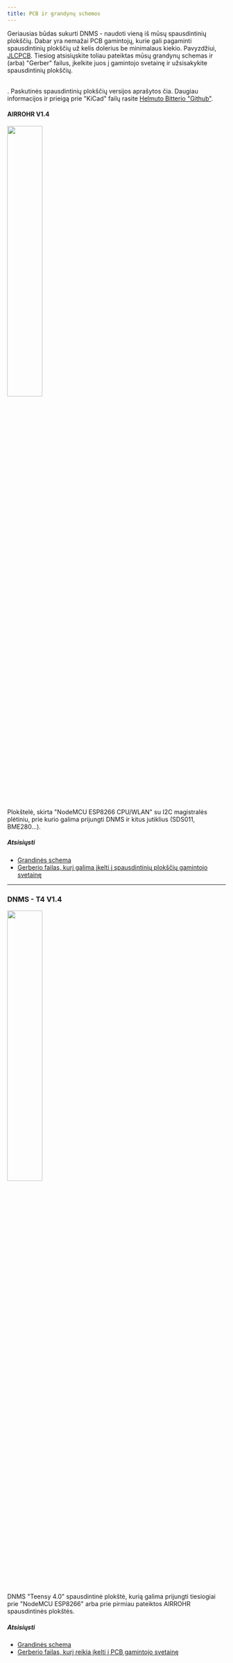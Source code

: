 ```yaml
---
title: PCB ir grandynų schemos
---
```


Geriausias būdas sukurti DNMS - naudoti vieną iš mūsų spausdintinių plokščių.
Dabar yra nemažai PCB gamintojų, kurie gali pagaminti spausdintinių plokščių už kelis dolerius be minimalaus kiekio. Pavyzdžiui, [JLCPCB](https://jlcpcb.com//).
Tiesiog atsisiųskite toliau pateiktas mūsų grandynų schemas ir (arba) "Gerber" failus, įkelkite juos į gamintojo svetainę ir užsisakykite spausdintinių plokščių.

<br>.
Paskutinės spausdintinių plokščių versijos aprašytos čia. Daugiau informacijos ir prieigą prie "KiCad" failų rasite [Helmuto Bitterio "Github"](https://github.com/hbitter/DNMS/tree/master/PCBs).

#### AIRROHR V1.4
<img src="../docs/dnms/airrohr-PCB.jpg" style="display: block; width:40%;margin: 1em 0" loading="lazy"/>
Plokštelė, skirta "NodeMCU ESP8266 CPU/WLAN" su I2C magistralės plėtiniu, prie kurio galima prijungti DNMS ir kitus jutiklius (SDS011, BME280...).


##### Atsisiųsti
* [Grandinės schema](../docs/dnms/airrohr-PCB-circuit-diagram.pdf)
* [Gerberio failas, kurį galima įkelti į spausdintinių plokščių gamintojo svetainę](../docs/dnms/airrohr-PCB-circuit-diagram-gerber.zip)

---

### DNMS - T4 V1.4
<img src="../docs/dnms/dnms-noise-measuring-teensy-4.jpg" style="display: block;width:40%; margin: 1em 0" loading="lazy"/>
DNMS "Teensy 4.0" spausdintinė plokštė, kurią galima prijungti tiesiogiai prie "NodeMCU ESP8266" arba prie pirmiau pateiktos AIRROHR spausdintinės plokštės.


##### Atsisiųsti
* [Grandinės schema](../docs/dnms/dnms-noise-measuring-teensy-40-circuit-diagram.pdf)
* [Gerberio failas, kurį reikia įkelti į PCB gamintojo svetainę](../docs/dnms/dnms-noise-measuring-teensy-40-circuit-gerber.zip)


